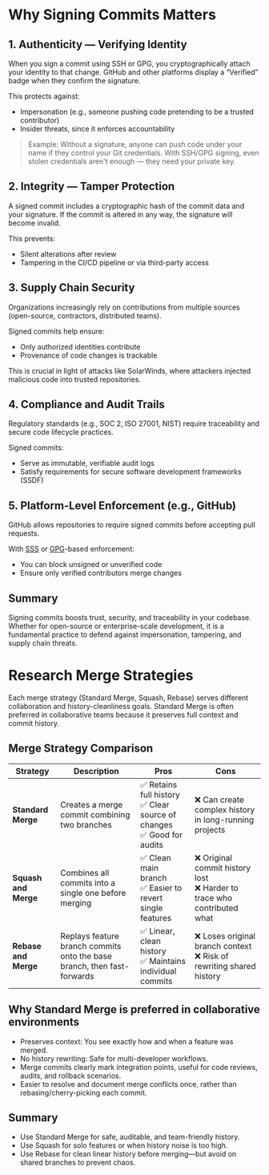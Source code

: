 # Why Signing Commits Matters

## 1. Authenticity — Verifying Identity

When you sign a commit using SSH or GPG, you cryptographically attach your identity to that change. GitHub and other platforms display a “Verified” badge when they confirm the signature.

This protects against:

- Impersonation (e.g., someone pushing code pretending to be a trusted contributor)
- Insider threats, since it enforces accountability

> Example:
> Without a signature, anyone can push code under your name if they control your Git credentials. With SSH/GPG signing, even stolen credentials aren't enough — they need your private key.

## 2. Integrity — Tamper Protection

A signed commit includes a cryptographic hash of the commit data and your signature. If the commit is altered in any way, the signature will become invalid.

This prevents:

- Silent alterations after review
- Tampering in the CI/CD pipeline or via third-party access

## 3. Supply Chain Security

Organizations increasingly rely on contributions from multiple sources (open-source, contractors, distributed teams).

Signed commits help ensure:

- Only authorized identities contribute
- Provenance of code changes is trackable

This is crucial in light of attacks like SolarWinds, where attackers injected malicious code into trusted repositories.

## 4. Compliance and Audit Trails

Regulatory standards (e.g., SOC 2, ISO 27001, NIST) require traceability and secure code lifecycle practices.

Signed commits:

- Serve as immutable, verifiable audit logs
- Satisfy requirements for secure software development frameworks (SSDF)

## 5. Platform-Level Enforcement (e.g., GitHub)

GitHub allows repositories to require signed commits before accepting pull requests.

With [SSS](https://ru.wikipedia.org/wiki/SSH) or [GPG](https://ru.wikipedia.org/wiki/GnuPG)-based enforcement:

- You can block unsigned or unverified code
- Ensure only verified contributors merge changes

## Summary

Signing commits boosts trust, security, and traceability in your codebase. Whether for open-source or enterprise-scale development, it is a fundamental practice to defend against impersonation, tampering, and supply chain threats.

# Research Merge Strategies

Each merge strategy (Standard Merge, Squash, Rebase) serves different collaboration and history-cleanliness goals. Standard Merge is often preferred in collaborative teams because it preserves full context and commit history.

## Merge Strategy Comparison

|Strategy|Description|Pros|Cons|
|---|---|---|---|
|**Standard Merge**|Creates a merge commit combining two branches|✅ Retains full history  <br>✅ Clear source of changes  <br>✅ Good for audits|❌ Can create complex history in long-running projects|
|**Squash and Merge**|Combines all commits into a single one before merging|✅ Clean main branch  <br>✅ Easier to revert single features|❌ Original commit history lost  <br>❌ Harder to trace who contributed what|
|**Rebase and Merge**|Replays feature branch commits onto the base branch, then fast-forwards|✅ Linear, clean history  <br>✅ Maintains individual commits|❌ Loses original branch context  <br>❌ Risk of rewriting shared history|

## Why Standard Merge is preferred in collaborative environments

- Preserves context: You see exactly how and when a feature was merged.
- No history rewriting: Safe for multi-developer workflows.
- Merge commits clearly mark integration points, useful for code reviews, audits, and rollback scenarios.
- Easier to resolve and document merge conflicts once, rather than rebasing/cherry-picking each commit.

## Summary

- Use Standard Merge for safe, auditable, and team-friendly history.
- Use Squash for solo features or when history noise is too high.
- Use Rebase for clean linear history before merging—but avoid on shared branches to prevent chaos.
